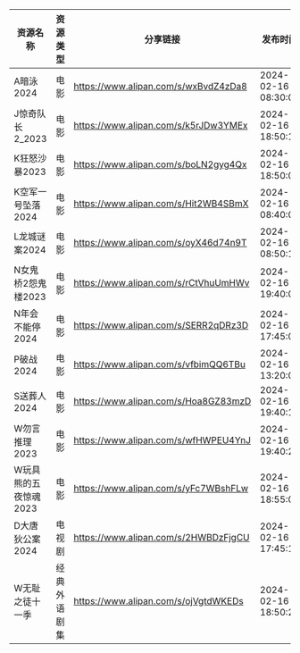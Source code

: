 | 资源名称          | 资源类型   | 分享链接                                 | 发布时间                |
| ------------- | ------ | ------------------------------------ | ------------------- |
| A暗泳2024       | 电影     | https://www.alipan.com/s/wxBvdZ4zDa8 | 2024-02-16 08:30:08 |
| J惊奇队长2_2023   | 电影     | https://www.alipan.com/s/k5rJDw3YMEx | 2024-02-16 18:50:16 |
| K狂怒沙暴2023     | 电影     | https://www.alipan.com/s/boLN2gyg4Qx | 2024-02-16 18:50:09 |
| K空军一号坠落2024   | 电影     | https://www.alipan.com/s/Hit2WB4SBmX | 2024-02-16 08:40:07 |
| L龙城谜案2024     | 电影     | https://www.alipan.com/s/oyX46d74n9T | 2024-02-16 08:50:13 |
| N女鬼桥2怨鬼楼2023  | 电影     | https://www.alipan.com/s/rCtVhuUmHWv | 2024-02-16 19:40:06 |
| N年会不能停2024    | 电影     | https://www.alipan.com/s/SERR2qDRz3D | 2024-02-16 17:45:08 |
| P破战2024       | 电影     | https://www.alipan.com/s/vfbimQQ6TBu | 2024-02-16 13:20:07 |
| S送葬人2024      | 电影     | https://www.alipan.com/s/Hoa8GZ83mzD | 2024-02-16 19:40:13 |
| W勿言推理2023     | 电影     | https://www.alipan.com/s/wfHWPEU4YnJ | 2024-02-16 19:40:21 |
| W玩具熊的五夜惊魂2023 | 电影     | https://www.alipan.com/s/yFc7WBshFLw | 2024-02-16 18:55:06 |
| D大唐狄公案2024    | 电视剧    | https://www.alipan.com/s/2HWBDzFjgCU | 2024-02-16 17:45:13 |
| W无耻之徒十一季      | 经典外语剧集 | https://www.alipan.com/s/ojVgtdWKEDs | 2024-02-16 18:50:22 |
